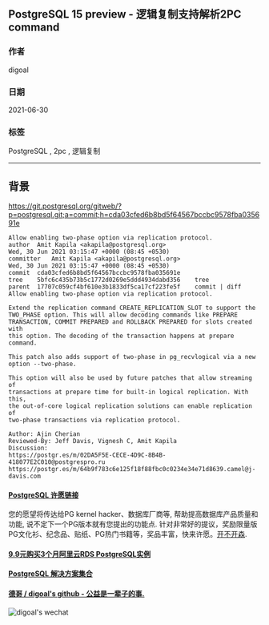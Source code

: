 ## PostgreSQL 15 preview - 逻辑复制支持解析2PC command   
    
### 作者    
digoal    
    
### 日期    
2021-06-30     
    
### 标签    
PostgreSQL , 2pc , 逻辑复制    
    
----    
    
## 背景    
https://git.postgresql.org/gitweb/?p=postgresql.git;a=commit;h=cda03cfed6b8bd5f64567bccbc9578fba035691e  
    
```  
Allow enabling two-phase option via replication protocol.  
author	Amit Kapila <akapila@postgresql.org>	  
Wed, 30 Jun 2021 03:15:47 +0000 (08:45 +0530)  
committer	Amit Kapila <akapila@postgresql.org>	  
Wed, 30 Jun 2021 03:15:47 +0000 (08:45 +0530)  
commit	cda03cfed6b8bd5f64567bccbc9578fba035691e  
tree	5bfc6c435b73b5c1772d0269e5ddd4934dabd356	tree  
parent	17707c059cf4bf610e3b1833df5ca17cf223fe5f	commit | diff  
Allow enabling two-phase option via replication protocol.  
  
Extend the replication command CREATE_REPLICATION_SLOT to support the  
TWO_PHASE option. This will allow decoding commands like PREPARE  
TRANSACTION, COMMIT PREPARED and ROLLBACK PREPARED for slots created with  
this option. The decoding of the transaction happens at prepare command.  
  
This patch also adds support of two-phase in pg_recvlogical via a new  
option --two-phase.  
  
This option will also be used by future patches that allow streaming of  
transactions at prepare time for built-in logical replication. With this,  
the out-of-core logical replication solutions can enable replication of  
two-phase transactions via replication protocol.  
  
Author: Ajin Cherian  
Reviewed-By: Jeff Davis, Vignesh C, Amit Kapila  
Discussion:  
https://postgr.es/m/02DA5F5E-CECE-4D9C-8B4B-418077E2C010@postgrespro.ru  
https://postgr.es/m/64b9f783c6e125f18f88fbc0c0234e34e71d8639.camel@j-davis.com  
```  
    
    
    
    
    
  
#### [PostgreSQL 许愿链接](https://github.com/digoal/blog/issues/76 "269ac3d1c492e938c0191101c7238216")
您的愿望将传达给PG kernel hacker、数据库厂商等, 帮助提高数据库产品质量和功能, 说不定下一个PG版本就有您提出的功能点. 针对非常好的提议，奖励限量版PG文化衫、纪念品、贴纸、PG热门书籍等，奖品丰富，快来许愿。[开不开森](https://github.com/digoal/blog/issues/76 "269ac3d1c492e938c0191101c7238216").  
  
  
#### [9.9元购买3个月阿里云RDS PostgreSQL实例](https://www.aliyun.com/database/postgresqlactivity "57258f76c37864c6e6d23383d05714ea")
  
  
#### [PostgreSQL 解决方案集合](https://yq.aliyun.com/topic/118 "40cff096e9ed7122c512b35d8561d9c8")
  
  
#### [德哥 / digoal's github - 公益是一辈子的事.](https://github.com/digoal/blog/blob/master/README.md "22709685feb7cab07d30f30387f0a9ae")
  
  
![digoal's wechat](../pic/digoal_weixin.jpg "f7ad92eeba24523fd47a6e1a0e691b59")
  
